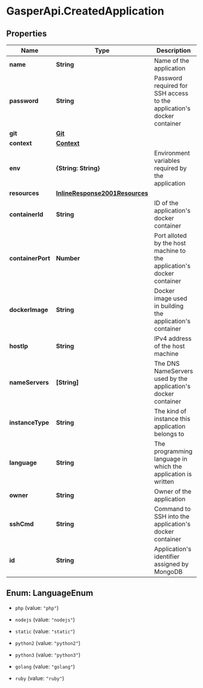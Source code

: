 # GasperApi.CreatedApplication

## Properties

Name | Type | Description | Notes
------------ | ------------- | ------------- | -------------
**name** | **String** | Name of the application | [optional] 
**password** | **String** | Password required for SSH access to the application&#39;s docker container | [optional] 
**git** | [**Git**](Git.md) |  | [optional] 
**context** | [**Context**](Context.md) |  | [optional] 
**env** | **{String: String}** | Environment variables required by the application | [optional] 
**resources** | [**InlineResponse2001Resources**](InlineResponse2001Resources.md) |  | [optional] 
**containerId** | **String** | ID of the application&#39;s docker container | [optional] 
**containerPort** | **Number** | Port alloted by the host machine to the application&#39;s docker container | [optional] 
**dockerImage** | **String** | Docker image used in building the application&#39;s container | [optional] 
**hostIp** | **String** | IPv4 address of the host machine | [optional] 
**nameServers** | **[String]** | The DNS NameServers used by the application&#39;s docker container | [optional] 
**instanceType** | **String** | The kind of instance this application belongs to | [optional] 
**language** | **String** | The programming language in which the application is written | [optional] 
**owner** | **String** | Owner of the application | [optional] 
**sshCmd** | **String** | Command to SSH into the application&#39;s docker container | [optional] 
**id** | **String** | Application&#39;s identifier assigned by MongoDB | [optional] 



## Enum: LanguageEnum


* `php` (value: `"php"`)

* `nodejs` (value: `"nodejs"`)

* `static` (value: `"static"`)

* `python2` (value: `"python2"`)

* `python3` (value: `"python3"`)

* `golang` (value: `"golang"`)

* `ruby` (value: `"ruby"`)




